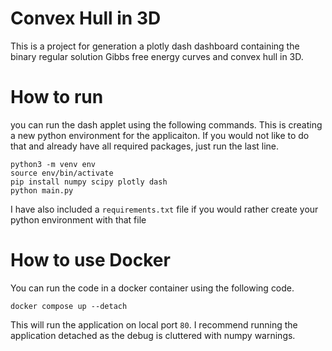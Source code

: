 # Convex Hull in 3D

This is a project for generation a plotly dash dashboard containing the binary regular solution Gibbs free energy curves and convex hull in 3D. 

# How to run

you can run the dash applet using the following commands. This is creating a new python environment for the applicaiton. If you would not like to do that and already have all required packages, just run the last line.
```
python3 -m venv env
source env/bin/activate
pip install numpy scipy plotly dash
python main.py
```

I have also included a `requirements.txt` file if you would rather create your python environment with that file 

# How to use Docker

You can run the code in a docker container using the following code.

```
docker compose up --detach
```

This will run the application on local port `80`. I recommend running the application detached as the debug is cluttered with numpy warnings. 
